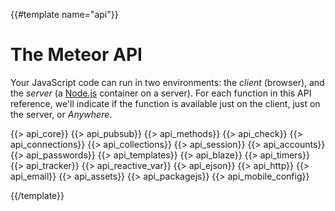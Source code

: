{{#template name="api"}}

<h1 id="api">The Meteor API</h1>

Your JavaScript code can run in two environments: the *client* (browser), and
the *server* (a [Node.js](http://nodejs.org/) container on a server).  For each
function in this API reference, we'll indicate if the function is available just
on the client, just on the server, or *Anywhere*.

{{> api_core}}
{{> api_pubsub}}
{{> api_methods}}
{{> api_check}}
{{> api_connections}}
{{> api_collections}}
{{> api_session}}
{{> api_accounts}}
{{> api_passwords}}
{{> api_templates}}
{{> api_blaze}}
{{> api_timers}}
{{> api_tracker}}
{{> api_reactive_var}}
{{> api_ejson}}
{{> api_http}}
{{> api_email}}
{{> api_assets}}
{{> api_packagejs}}
{{> api_mobile_config}}

{{/template}}

